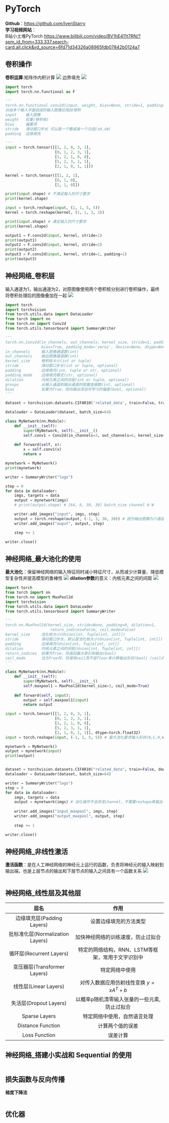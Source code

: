 # PyTorch

**Github**：https://github.com/IvenStarry  
**学习视频网站**：  
B站小土堆PyTorch https://www.bilibili.com/video/BV1hE411t7RN/?spm_id_from=333.337.search-card.all.click&vd_source=6fd71d34326a08965fdb07842b0124a7


## 卷积操作
**卷积运算**:矩阵作内积计算
![](https://cdn.jsdelivr.net/gh/IvenStarry/Image/MarkdownImage/202408220948293.png)
边界填充
![](https://cdn.jsdelivr.net/gh/IvenStarry/Image/MarkdownImage/202408220951588.png)

```python
import torch
import torch.nn.functional as F

'''
torch.nn.functional.conv2d(input, weight, bias=None, stride=1, padding=0, dilation=1, groups=1)
对由多个输入平面组成的输入图像应用2D卷积
input    输入图像
weight   权重(卷积核)
bias     偏置项
stride   滑动窗口步长 可以是一个数或者一个元组(sH,sW)
padding  边缘填充

'''
input = torch.tensor([[1, 2, 0, 3, 1],
                      [0, 1, 2, 3, 1],
                      [1, 2, 1, 0, 0],
                      [5, 2, 3, 1, 1],
                      [2, 1, 0, 1, 1]])

kernel = torch.tensor([[1, 2, 1], 
                      [0, 1, 0],
                      [2, 1, 0]])

print(input.shape) # 不满足输入的尺寸要求
print(kernel.shape)

input = torch.reshape(input, (1, 1, 5, 5))
kernel = torch.reshape(kernel, (1, 1, 3, 3))

print(input.shape) # 满足输入的尺寸要求
print(kernel.shape)

output1 = F.conv2d(input, kernel, stride=1)
print(output1)
output2 = F.conv2d(input, kernel, stride=2)
print(output2)
output3 = F.conv2d(input, kernel, stride=1, padding=1)
print(output3)
```

## 神经网络_卷积层
输入通道为1，输出通道为2，对原图像使用两个卷积核分别进行卷积操作，最终将卷积处理后的图像叠加在一起
![](https://cdn.jsdelivr.net/gh/IvenStarry/Image/MarkdownImage/202408220953318.png)

```python
import torch
import torchvision
from torch.utils.data import DataLoader
from torch import nn
from torch.nn import Conv2d
from torch.utils.tensorboard import SummaryWriter

'''
torch.nn.Conv2d(in_channels, out_channels, kernel_size, stride=1, padding=0, dilation=1, groups=1, 
                bias=True, padding_mode='zeros', device=None, dtype=None)
in_channels     输入图像通道数(int) 
out_channels    输出图像通道数(int) 
kernel_size     卷积核大小(int or tuple) 
stride          滑动窗口步长(int or tuple, optional) 
padding         边缘填充(int, tuple or str, optional)
padding_mode    边缘填充模式(str, optional)
dilation        内核元素之间的间距(int or tuple, optional) 
groups          从输入通道到输出通道的阻塞连接数(int, optional)
bias            如果为True，则向输出添加可学习的偏差(bool, optional) 
'''

dataset = torchvision.datasets.CIFAR10('related_data', train=False, transform=torchvision.transforms.ToTensor(), download=True)

dataloader = DataLoader(dataset, batch_size=64)

class MyNetwork(nn.Module):
    def __init__(self):
        super(MyNetwork, self).__init__()
        self.conv1 = Conv2d(in_channels=3, out_channels=6, kernel_size=3, stride=1, padding=0)
    
    def forward(self, x):
        x = self.conv1(x)
        return x

mynetwork = MyNetwork()
print(mynetwork)

writer = SummaryWriter("logs")

step = 0
for data in dataloader:
    imgs, targets = data
    output = mynetwork(imgs)
    # print(output.shape) # [64, 6, 30, 30] batch_size channel H W

    writer.add_images("input", imgs, step)
    output = torch.reshape(output, (-1, 3, 30, 30)) # 因为输出图像为六通道无法显示，因此拆分成两个三通道图像，batch_size翻倍
    writer.add_images("ouput", output, step)

    step += 1

writer.close()
```

## 神经网络_最大池化的使用
**最大池化**：保留神经网络的输入特征同时减小特征尺寸，从而减少计算量、降低模型复杂性并提高模型的鲁棒性
![](https://cdn.jsdelivr.net/gh/IvenStarry/Image/MarkdownImage/202408221533407.png)
**dilation参数**的意义：内核元素之间的间距
![](https://cdn.jsdelivr.net/gh/IvenStarry/Image/MarkdownImage/202408221532920.png)

```python
import torch
from torch import nn
from torch.nn import MaxPool2d
import torchvision
from torch.utils.data import DataLoader
from torch.utils.tensorboard import SummaryWriter

'''
torch.nn.MaxPool2d(kernel_size, stride=None, padding=0, dilation=1, 
                    return_indices=False, ceil_mode=False)
kernel_size     池化核大小(Union[int, Tuple[int, int]])
stride          滑动窗口步长，默认是池化核大小(Union[int, Tuple[int, int]])
padding         边缘填充(Union[int, Tuple[int, int]]
dilation        内核元素之间的间距(Union[int, Tuple[int, int]])
return_indices  如果为True，将返回最大索引和输出(bool)
ceil_mode       当为True时，将使用ceil而不是floor来计算输出形状(bool) (ceil向上取整 若窗口内输入元素不完整也保留 floor向下取整 若窗口内输入元素不完整则不保留)
'''

class MyNetwork(nn.Module):
    def __init__(self):
        super(MyNetwork, self).__init__()
        self.maxpool1 = MaxPool2d(kernel_size=3, ceil_mode=True)
    
    def forward(self, input):
        output = self.maxpool1(input)
        return output

input = torch.tensor([[1, 2, 0, 3, 1],
                      [0, 1, 2, 3, 1],
                      [1, 2, 1, 0, 0],
                      [5, 2, 3, 1, 1],
                      [2, 1, 0, 1, 1]], dtype=torch.float32)
input = torch.reshape(input, (-1, 1, 5, 5)) # 最大池化要求输入形状(N,C,H,W)

mynetwork = MyNetwork()
output = mynetwork(input)
print(output)


dataset = torchvision.datasets.CIFAR10("related_data", train=False, download=True,transform=torchvision.transforms.ToTensor())
dataloader = DataLoader(dataset, batch_size=64)

writer = SummaryWriter("logs")
step = 0
for data in dataloader:
    imgs, targets = data
    output = mynetwork(imgs) # 池化操作不会改变channel，不需要reshape再输出
    
    writer.add_images("input_maxpool", imgs, step)
    writer.add_images("output_maxpool", output, step)
    
    step += 1

writer.close()
```

## 神经网络_非线性激活
**激活函数**：是在人工神经网络的神经元上运行的函数，负责将神经元的输入映射到输出端，也是上层节点的输出和下层节点的输入之间具有一个函数关系
![](https://cdn.jsdelivr.net/gh/IvenStarry/Image/MarkdownImage/202408221611289.png)
```python

```
## 神经网络_线性层及其他层
|层名|作用|
|:-:|:-:|
|边缘填充层(Padding Layers)|设置边缘填充的方法类型|
|批标准化层(Normalization Layers)|加快神经网络的训练速度，防止过拟合|
|循环层(Recurrent Layers)|特定的网络结构，RNN、LSTM等框架，常用于文字识别中|
|变压器层(Transformer Layers)|特定网络中使用|
|线性层(Linear Layers)|对传入数据应用仿射线性变换 $y=xA^T+b$|
|失活层(Dropout Layers)|以概率p随机清零输入张量的一些元素,防止过拟合|
|Sparse Layers|特定网络中使用，自然语言处理|
|Distance Function|计算两个值的误差|
|Loss Function|误差计算|


## 神经网络_搭建小实战和 Sequential 的使用

```python

```
## 损失函数与反向传播
**梯度下降法**


```python

```

## 优化器
